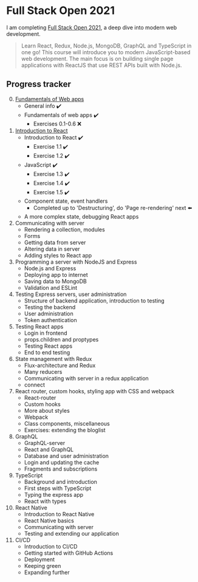 # Full Stack Open 2021

I am completing [Full Stack Open 2021](https://fullstackopen.com/en/), a deep dive into modern web development.

> Learn React, Redux, Node.js, MongoDB, GraphQL and TypeScript in one go! This course will introduce you to modern JavaScript-based web development. The main focus is on building single page applications with ReactJS that use REST APIs built with Node.js.

## Progress tracker

0. [Fundamentals of Web apps](https://fullstackopen.com/en/part0)
    - General info ✔️
    - Fundamentals of web apps ✔️
        - Exercises 0.1-0.6 ❌
1. [Introduction to React](https://fullstackopen.com/en/part1)
    - Introduction to React ✔️
        - Exercise 1.1 ✔️
        - Exercise 1.2 ✔️
    - JavaScript ✔️
        - Exercise 1.3 ✔️
        - Exercise 1.4 ✔️
        - Exercise 1.5 ✔️
    - Component state, event handlers
        - Completed up to 'Destructuring', do 'Page re-rendering' next ⬅️
    - A more complex state, debugging React apps
2. Communicating with server
    - Rendering a collection, modules
    - Forms
    - Getting data from server
    - Altering data in server
    - Adding styles to React app
3. Programming a server with NodeJS and Express
    - Node.js and Express
    - Deploying app to internet
    - Saving data to MongoDB
    - Validation and ESLint
4. Testing Express servers, user administration
    - Structure of backend application, introduction to testing
    - Testing the backend
    - User administration
    - Token authentication
5. Testing React apps
    - Login in frontend
    - props.children and proptypes
    - Testing React apps
    - End to end testing
6. State management with Redux
    - Flux-architecture and Redux
    - Many reducers
    - Communicating with server in a redux application
    - connect
7. React router, custom hooks, styling app with CSS and webpack
    - React-router
    - Custom hooks
    - More about styles
    - Webpack
    - Class components, miscellaneous
    - Exercises: extending the bloglist
8. GraphQL
    - GraphQL-server
    - React and GraphQL
    - Database and user administration
    - Login and updating the cache
    - Fragments and subscriptions
9. TypeScript
    - Background and introduction
    - First steps with TypeScript
    - Typing the express app
    - React with types
10. React Native
    - Introduction to React Native
    - React Native basics
    - Communicating with server
    - Testing and extending our application
11. CI/CD
    - Introduction to CI/CD
    - Getting started with GitHub Actions
    - Deployment
    - Keeping green
    - Expanding further